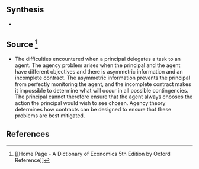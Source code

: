 ## Synthesis
- 
## Source [^1]
- The difficulties encountered when a principal delegates a task to an agent. The agency problem arises when the principal and the agent have different objectives and there is asymmetric information and an incomplete contract. The asymmetric information prevents the principal from perfectly monitoring the agent, and the incomplete contract makes it impossible to determine what will occur in all possible contingencies. The principal cannot therefore ensure that the agent always chooses the action the principal would wish to see chosen. Agency theory determines how contracts can be designed to ensure that these problems are best mitigated.
## References

[^1]: [[Home Page - A Dictionary of Economics 5th Edition by Oxford Reference]]